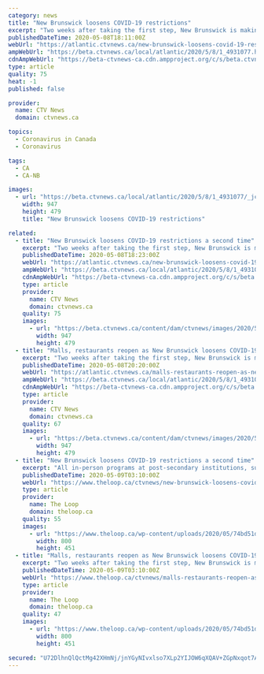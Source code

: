 ```yaml
---
category: news
title: "New Brunswick loosens COVID-19 restrictions"
excerpt: "Two weeks after taking the first step, New Brunswick is making a second larger step to try to get back to some semblance of normal. \"Today, we announce a further loosening of restrictions,\" said Premier Blaine Higgs at a news conference in Fredericton to announce what businesses can open under its state of emergency."
publishedDateTime: 2020-05-08T18:11:00Z
webUrl: "https://atlantic.ctvnews.ca/new-brunswick-loosens-covid-19-restrictions-1.4931077?cache=yes%3FclipId%3D104059%3FclipId%3D89830%3FclipId%3D68596"
ampWebUrl: "https://beta.ctvnews.ca/local/atlantic/2020/5/8/1_4931077.html"
cdnAmpWebUrl: "https://beta-ctvnews-ca.cdn.ampproject.org/c/s/beta.ctvnews.ca/local/atlantic/2020/5/8/1_4931077.html"
type: article
quality: 75
heat: -1
published: false

provider:
  name: CTV News
  domain: ctvnews.ca

topics:
  - Coronavirus in Canada
  - Coronavirus

tags:
  - CA
  - CA-NB

images:
  - url: "https://beta.ctvnews.ca/local/atlantic/2020/5/8/1_4931077/_jcr_content/root/responsivegrid/image.coreimg.jpg"
    width: 947
    height: 479
    title: "New Brunswick loosens COVID-19 restrictions"

related:
  - title: "New Brunswick loosens COVID-19 restrictions a second time"
    excerpt: "Two weeks after taking the first step, New Brunswick is making a second larger step to try to get back to some semblance of normal. \"Today, we announce a further loosening of restrictions,\" said Premier Blaine Higgs at a news conference in Fredericton to announce what businesses can open under its state of emergency."
    publishedDateTime: 2020-05-08T18:23:00Z
    webUrl: "https://atlantic.ctvnews.ca/new-brunswick-loosens-covid-19-restrictions-a-second-time-1.4931077"
    ampWebUrl: "https://beta.ctvnews.ca/local/atlantic/2020/5/8/1_4931077.html"
    cdnAmpWebUrl: "https://beta-ctvnews-ca.cdn.ampproject.org/c/s/beta.ctvnews.ca/local/atlantic/2020/5/8/1_4931077.html"
    type: article
    provider:
      name: CTV News
      domain: ctvnews.ca
    quality: 75
    images:
      - url: "https://beta.ctvnews.ca/content/dam/ctvnews/images/2020/5/8/1_4931121.jpg?cache_timestamp=1588960549784"
        width: 947
        height: 479
  - title: "Malls, restaurants reopen as New Brunswick loosens COVID-19 restrictions a second time"
    excerpt: "Two weeks after taking the first step, New Brunswick is making a second larger step to try to get back to some semblance of normal. Elective surgeries and other non-emergency health services are among the major changes announced Friday."
    publishedDateTime: 2020-05-08T20:20:00Z
    webUrl: "https://atlantic.ctvnews.ca/malls-restaurants-reopen-as-new-brunswick-loosens-covid-19-restrictions-a-second-time-1.4931077"
    ampWebUrl: "https://beta.ctvnews.ca/local/atlantic/2020/5/8/1_4931077.html"
    cdnAmpWebUrl: "https://beta-ctvnews-ca.cdn.ampproject.org/c/s/beta.ctvnews.ca/local/atlantic/2020/5/8/1_4931077.html"
    type: article
    provider:
      name: CTV News
      domain: ctvnews.ca
    quality: 67
    images:
      - url: "https://beta.ctvnews.ca/content/dam/ctvnews/images/2020/5/8/1_4931121.jpg?cache_timestamp=1588960549784"
        width: 947
        height: 479
  - title: "New Brunswick loosens COVID-19 restrictions a second time"
    excerpt: "All in-person programs at post-secondary institutions, subject to the COVID-19 directives from public health. Virtual education options should be continued wherever possible. Campgrounds and outdoor recreational activities,"
    publishedDateTime: 2020-05-09T03:10:00Z
    webUrl: "https://www.theloop.ca/ctvnews/new-brunswick-loosens-covid-19-restrictions-a-second-time/"
    type: article
    provider:
      name: The Loop
      domain: theloop.ca
    quality: 55
    images:
      - url: "https://www.theloop.ca/wp-content/uploads/2020/05/74bd51d96927ad60d656fd23d0aca707.jpg"
        width: 800
        height: 451
  - title: "Malls, restaurants reopen as New Brunswick loosens COVID-19 restrictions a second time"
    excerpt: "Two weeks after taking the first step, New Brunswick is making a second larger step to try to get back to some semblance of normal. Elective surgeries and other non-emergency health services are among the major changes announced Friday."
    publishedDateTime: 2020-05-09T03:10:00Z
    webUrl: "https://www.theloop.ca/ctvnews/malls-restaurants-reopen-as-new-brunswick-loosens-covid-19-restrictions-a-second-time/"
    type: article
    provider:
      name: The Loop
      domain: theloop.ca
    quality: 47
    images:
      - url: "https://www.theloop.ca/wp-content/uploads/2020/05/74bd51d96927ad60d656fd23d0aca707.jpg"
        width: 800
        height: 451

secured: "U72DlhnQlQctMg42XHmNj/jnYGyNIvxlso7XLp2YIJOW6qXQAV+ZGpNxqot7AktyTaLcxH7wNTnPltfrd+pxlqbSCP0jb2zGc2QiGV1nrP36hUY0o7LNEKzp6NSUGlYXOlvQ2H5BvllAkEkYEp9pQwvD5suYIsHjlK3ExIYYpohCf5l7CEuERPwuthKcLzuYb7EvYgTLbc+Ms6Gkj1XTMYmGnSmOk4476JCsuKImUBdYUjaQs48FaYgbCJjN7brMkqq9pUiGoPUTNyG8EdcbneNbB/GxNY47wID4Q+kRjElCozATnc466WZr6YggsSQB;o0640whCvbACO4zyOeaAQA=="
---
```


